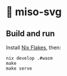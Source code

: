 # :ramen: miso-svg

## Build and run

Install [Nix Flakes](https://nixos.wiki/wiki/Flakes), then:

```
nix develop .#wasm
make
make serve
```

